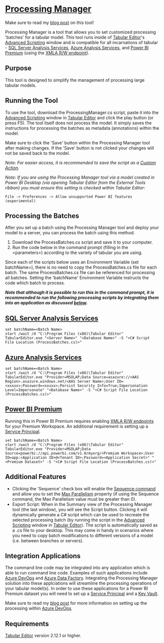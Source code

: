 # [Processing Manager](https://www.elegantbi.com/post/processingmanager "Processing Manager")

Make sure to read my [blog post](https://www.elegantbi.com/post/processingmanager "Processing Manager") on this tool!

Processing Manager is a tool that allows you to set customized processing 'batches' for a tabular model. This tool runs inside of [Tabular Editor](https://tabulareditor.com/ "Tabular Editor")'s [Advanced Scripting](https://docs.tabulareditor.com/Advanced-Scripting.html "Advanced Scripting") window and is compatible for all incarnations of tabular - [SQL Server Analysis Services](https://docs.microsoft.com/analysis-services/ssas-overview?view=asallproducts-allversions "SQL Server Analysis Services"), [Azure Analysis Services](https://azure.microsoft.com/services/analysis-services/ "Azure Analysis Services"), and [Power BI Premium](https://powerbi.microsoft.com/power-bi-premium/ "Power BI Premium") (using the [XMLA R/W
endpoint](https://docs.microsoft.com/power-bi/admin/service-premium-connect-tools "XMLA R/W Endpoint")).

## Purpose

This tool is designed to simplify the management of processing large tabular models.

## Running the Tool

To use the tool, download the ProcessingManager.cs script, paste it into the [Advanced Scripting](https://docs.tabulareditor.com/Advanced-Scripting.html "Advanced Scripting") window in [Tabular Editor](https://tabulareditor.com/ "Tabular Editor") and click the play button (or press F5).  The tool itself does not process the model. It simply saves the instructions for processing the batches as metadata (annotations) within the model.

Make sure to click the 'Save' button within the Processing Manager tool after making changes. If the 'Save' button is not clicked your changes will not be saved back to the model.

*Note: For easier access, it is recommended to save the script as a [Custom Action](https://docs.tabulareditor.com/Custom-Actions.html "Custom Action").*

*Note: If you are using the Processing Manager tool via a model created in Power BI Desktop (via opening Tabular Editor from the External Tools ribbon) you must ensure this setting is checked within Tabular Editor:*

    File -> Preferences -> Allow unsupported Power BI features (experimental)

## Processing the Batches

After you set up a batch using the Processing Manager tool and deploy your model to a server, you can process the batch using this method. 

1. Download the ProcessBatches.cs script and save it to your computer.
2. Run the code below in the command prompt (filling in the \<parameters\>) according to the variety of tabular you are using.

Since each of the scripts below uses an Environment Variable (set batchName=<Batch Name>), there is no need to copy the ProcessBatches.cs file for each batch. The same ProcessBatches.cs file can be referenced for processing all batches. Setting the 'batchName' Environment Variable instructs the code which batch to process.
    
***Note that although it is possible to run this in the command prompt, it is recommended to run the following processing scripts by integrating them into an application as discussed [below](https://github.com/m-kovalsky/ProcessingManager#integration-applications "Integration Applications").***

## [SQL Server Analysis Services](https://docs.microsoft.com/analysis-services/ssas-overview?view=asallproducts-allversions "SQL Server Analysis Services")

    set batchName=<Batch Name>
    start /wait /d "C:\Program Files (x86)\Tabular Editor" TabularEditor.exe "<Server Name>" "<Database Name>" -S "<C# Script File Location (ProcessBatches.cs)>"

## [Azure Analysis Services](https://azure.microsoft.com/services/analysis-services/ "Azure Analysis Services")

    set batchName=<Batch Name>
    start /wait /d "C:\Program Files (x86)\Tabular Editor" TabularEditor.exe "Provider=MSOLAP;Data Source=asazure://<AAS Region>.asazure.windows.net/<AAS Server Name>;User ID=<xxxxx>;Password=<xxxxx>;Persist Security Info=True;Impersonation Level=Impersonate" "<Database Name>" -S "<C# Script File Location (ProcessBatches.cs)>"

## [Power BI Premium](https://powerbi.microsoft.com/power-bi-premium/ "Power BI Premium")

Running this in Power BI Premium requires enabling [XMLA R/W endpoints](https://docs.microsoft.com/power-bi/admin/service-premium-connect-tools "XMLA R/W Endpoints") for your Premium Workspace. An additional requirement is setting up a [Service Principal](https://tabulareditor.com/service-principal-access-to-dedicated-capacity-xmla-endpoint/ "Setting up a Service Principal").

    set batchName=<Batch Name>
    start /wait /d "C:\Program Files (x86)\Tabular Editor" TabularEditor.exe "Provider=MSOLAP;Data Source=powerbi://api.powerbi.com/v1.0/myorg/<Premium Workspace>;User ID=app:<Application ID>@<Tenant ID>;Password=<Application Secret>" "<Premium Dataset>" -S "<C# Script File Location (ProcessBatches.cs)>" 

## Additional Features

* Clicking the 'Sequence' check box will enable the [Sequence command](https://docs.microsoft.com/analysis-services/tmsl/sequence-command-tmsl?view=asallproducts-allversions "Sequence command") and allow you to set the [Max Parallelism](https://docs.microsoft.com/analysis-services/tmsl/sequence-command-tmsl?view=asallproducts-allversions#request "Max Parallelism") property (if using the Sequence command, the Max Parallelism value must be greater than 0).
* Export Script: When in the Summary view of the Processing Manager tool (the last window), you will see the Script button. Clicking it will dynamically generate a C# script which can be used to recreate the selected processing batch (by running the script in the [Advanced Scripting](https://docs.tabulareditor.com/Advanced-Scripting.html "Advanced Scripting") window in [Tabular Editor](https://tabulareditor.com/ "Tabular Editor")). The script is automatically saved as a .cs file to your desktop. This may come in handy in scenarios where you need to copy batch modifications to different versions of a model (i.e. between branches or servers).

## Integration Applications

The command line code may be integrated into any application which is able to run command line code. Examples of such applications include [Azure DevOps](https://azure.microsoft.com/services/devops/ "Azure DevOps") and [Azure Data Factory](https://azure.microsoft.com/services/data-factory/ "Azure Data Factory"). Integrating the Processing Manager solution into these applciations will streamline the processing operations of your tabular model(s). In order to use these applications for a Power BI Premium dataset you will need to set up a [Service Principal](https://tabulareditor.com/2020/06/02/PBI-SP-Access.html "Service Principal") and a [Key Vault](https://azure.microsoft.com/services/key-vault/ "Azure Key Vault"). 

Make sure to read my [blog post](https://www.elegantbi.com/post/processingmanager "Processing Manager") for more information on setting up the processing within [Azure DevOps](https://azure.microsoft.com/services/devops/ "Azure DevOps").

## Requirements

[Tabular Editor](https://tabulareditor.com/ "Tabular Editor") version 2.12.1 or higher.
